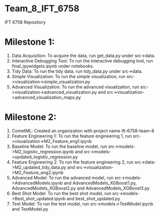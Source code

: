 # Team_8_IFT_6758
 IFT 6758 Repository

# Milestone 1:

1. Data Acquisition: To acquire the data, run get_data.py under src->data.
2. Interactive Debugging Tool: To run the interactive debugging tool, run final_ipywidgets.ipynb under notebooks. 
3. Tidy Data: To run the tidy data, run tidy_data.py under src->data.
4. Simple Visualization: To run the simple visualization, run src->visualization->simple_visualization.py
5. Advanced Visualization: To run the advanced visualization, run src->visualization->advanced_visualization.py and src->visualization->advanced_visualization_maps.py

# Milestone 2:

1. CometML: Created an organization with project name ift-6758-team-8
2. Feature Engineering 1: To run the feature engineering 1, run src->visualization->M2_Feature_eng1.ipynb
3. Baseline Model: To run the baseline model, run src->models->M2_logistic_regression.ipynb and src->models->updated_logistic_regression.py
4. Feature Engineering 2: To run the feature engineering 2, run src->data->M2_updated_tidy_data.py and src->visualization->M2_Feature_eng2.ipynb
5. Advanced Model: To run the advanced model, run src->models->AdvancedModels.ipynb and AdvancedModels_XGBoost1.py, AdvancedModels_XGBoost2.py and AdvancedModels_XGBoost3.py
6. Best Shot Model: To run the best shot model, run src->models->Best_shot_updated.ipynb and best_shot_updated.py
7. Test Model: To run the test model, run src->models->TestModel.ipynb and TestModel.py